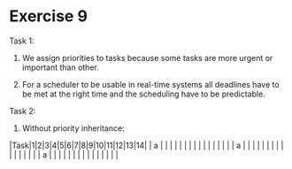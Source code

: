 # Exercise 9


Task 1:
  1. We assign priorities to tasks because some tasks are more urgent or important than other.
  
  2. For a scheduler to be usable in real-time systems all deadlines have to be met at the right time and the scheduling have to be predictable.
  
Task 2:
  1. Without priority inheritance:
  
|Task|1|2|3|4|5|6|7|8|9|10|11|12|13|14|
| a  | | | | | | | | | |  |  |  |  |  |
| a  | | | | | | | | | |  |  |  |  |  |
| a  | | | | | | | | | |  |  |  |  |  |


